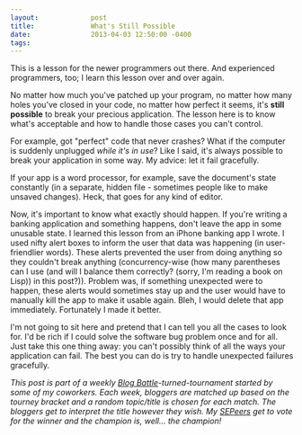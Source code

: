 ```yaml
---
layout:             post
title:              What's Still Possible
date:               2013-04-03 12:50:00 -0400
tags:               
---
```


This is a lesson for the newer programmers out there. And experienced programmers, too; I learn this lesson over and over again.

No matter how much you've patched up your program, no matter how many holes you've closed in your code, no matter how perfect it seems, it's **still possible** to break your precious application. The lesson here is to know what's acceptable and how to handle those cases you can't control.

For example, got "perfect" code that never crashes? What if the computer is suddenly unplugged _while it's in use_? Like I said, it's always possible to break your application in some way. My advice: let it fail gracefully.

If your app is a word processor, for example, save the document's state constantly (in a separate, hidden file - sometimes people like to make unsaved changes). Heck, that goes for any kind of editor.

Now, it's important to know what exactly should happen. If you're writing a banking application and something happens, don't leave the app in some unusable state. I learned this lesson from an iPhone banking app I wrote. I used nifty alert boxes to inform the user that data was happening (in user-friendlier words). These alerts prevented the user from doing anything so they couldn't break anything (concurrency-wise (how many parentheses can I use (and will I balance them correctly? (sorry, I'm reading a book on Lisp)) in this post?)). Problem was, if something unexpected were to happen, these alerts would sometimes stay up and the user would have to manually kill the app to make it usable again. Bleh, I would delete that app immediately. Fortunately I made it better.

I'm not going to sit here and pretend that I can tell you all the cases to look for. I'd be rich if I could solve the software bug problem once and for all. Just take this one thing away: you can't possibly think of all the ways your application can fail. The best you can do is try to handle unexpected failures gracefully.

_This post is part of a weekly [Blog Battle](http://swanson.github.com/blog/2011/10/13/sep-blog-off.html)-turned-tournament started by some of my coworkers. Each week, bloggers are matched up based on the tourney bracket and a random topic/title is chosen for each match. The bloggers get to interpret the title however they wish. My [SEPeers](http://www.sep.com/) get to vote for the winner and the champion is, well... the champion!_
